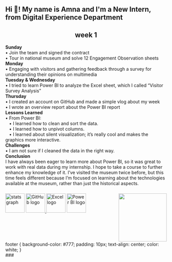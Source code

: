 <h2 align="left">Hi 👋! My name is Amna and I'm a New Intern, from Digital Experience Department</h2>

<h2 align="center">week 1</h2>

<p>
  <strong>Sunday</strong><br>
  • Join the team and signed the contract<br>
  • Tour in national museum and solve 12 Engagement Observation sheets<br>
  <strong>Monday</strong><br>
  • Engaging with visitors and gathering feedback through a survey for understanding their opinions on multimedia<br>
  <strong>Tuesday & Wednesday</strong><br>
  • I tried to learn Power BI to analyze the Excel sheet, which I called “Visitor Survey Analysis”<br>
  <strong>Thursday</strong><br>
  • I created an account on GitHub and made a simple vlog about my week<br>
  • I wrote an overview report about the Power BI report<br>
  <strong>Lessons Learned</strong><br>
  • From Power BI:<br>
  &nbsp;&nbsp;&nbsp;• I learned how to clean and sort the data.<br>
  &nbsp;&nbsp;&nbsp;• I learned how to unpivot columns.<br>
  &nbsp;&nbsp;&nbsp;• I learned about silent visualization; it’s really cool and makes the graphics more interactive.<br>
  <strong>Challenges</strong><br>
  • I am not sure if I cleaned the data in the right way.
  <br>
   <strong>Conclusion</strong><br>
I have always been eager to learn more about Power BI, so it was great to work with real data during my internship. I hope to take a course to further enhance my knowledge of it. I’ve visited the museum twice before, but this time feels different because I’m focused on learning about the technologies available at the museum, rather than just the historical aspects.

</p>


###

<img align="right" height="150" src="https://i.imgflip.com/65efzo.gif"  />

###

<div align="left">
   <img src="https://www.qna.org.qa/en/News-Area/News/2024-08/07/qnacdn.azureedge.net/-/media/Project/QNA/QNAImages/2024-08/01/qna_mtahef_1_8_2024.jpg?h=630&la=en&w=840&modified=20240801180243" height="60" alt="stats graph"  />
  <!-- GitHub Icon -->
  <a href="https://github.com/your-username" target="_blank">
    <img src="https://cdn-icons-png.flaticon.com/512/25/25231.png" height="60" alt="GitHub logo" />
  </a>
  <img src="https://img.icons8.com/color/48/000000/microsoft-excel-2019.png" height="60" alt="Excel logo" />
  <img src="https://img.icons8.com/color/48/000000/power-bi.png" height="60" alt="Power BI logo" />
</div>


###

<br clear="both">
footer {
  background-color: #777;
  padding: 10px;
  text-align: center;
  color: white;
}
<footer>
</footer>
###
